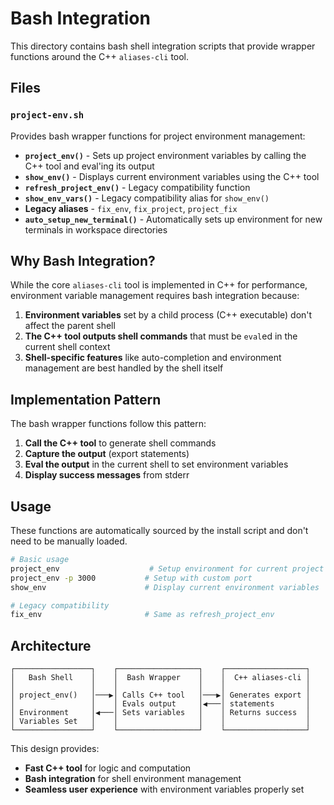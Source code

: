 # Bash Integration

This directory contains bash shell integration scripts that provide wrapper functions around the C++ `aliases-cli` tool.

## Files

### `project-env.sh`

Provides bash wrapper functions for project environment management:

- **`project_env()`** - Sets up project environment variables by calling the C++ tool and eval'ing its output
- **`show_env()`** - Displays current environment variables using the C++ tool
- **`refresh_project_env()`** - Legacy compatibility function
- **`show_env_vars()`** - Legacy compatibility alias for `show_env()`
- **Legacy aliases** - `fix_env`, `fix_project`, `project_fix`
- **`auto_setup_new_terminal()`** - Automatically sets up environment for new terminals in workspace directories

## Why Bash Integration?

While the core `aliases-cli` tool is implemented in C++ for performance, environment variable management requires bash integration because:

1. **Environment variables** set by a child process (C++ executable) don't affect the parent shell
2. **The C++ tool outputs shell commands** that must be `eval`ed in the current shell context
3. **Shell-specific features** like auto-completion and environment management are best handled by the shell itself

## Implementation Pattern

The bash wrapper functions follow this pattern:

1. **Call the C++ tool** to generate shell commands
2. **Capture the output** (export statements)
3. **Eval the output** in the current shell to set environment variables
4. **Display success messages** from stderr

## Usage

These functions are automatically sourced by the install script and don't need to be manually loaded.

```bash
# Basic usage
project_env                    # Setup environment for current project
project_env -p 3000           # Setup with custom port
show_env                      # Display current environment variables

# Legacy compatibility
fix_env                       # Same as refresh_project_env
```

## Architecture

```
┌─────────────────┐    ┌──────────────────┐    ┌──────────────────┐
│   Bash Shell    │    │  Bash Wrapper    │    │  C++ aliases-cli │
│                 │    │                  │    │                  │
│ project_env()   │───▶│ Calls C++ tool   │───▶│ Generates export │
│                 │    │ Evals output     │◀───│ statements       │
│ Environment     │◀───│ Sets variables   │    │ Returns success  │
│ Variables Set   │    │                  │    │                  │
└─────────────────┘    └──────────────────┘    └──────────────────┘
```

This design provides:
- **Fast C++ tool** for logic and computation
- **Bash integration** for shell environment management
- **Seamless user experience** with environment variables properly set
